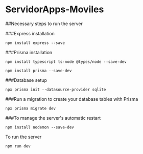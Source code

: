 # ServidorApps-Moviles
 
##Necessary steps to run the server

###Express installation

`npm install express --save`

###Prisma installation

`npm install typescript ts-node @types/node --save-dev`

`npm install prisma --save-dev`

###Database setup

`npx prisma init --datasource-provider sqlite`

###Run a migration to create your database tables with Prisma

`npx prisma migrate dev`

###To manage the server's automatic restart 

`npm install nodemon --save-dev`

To run the server 

`npm run dev`
